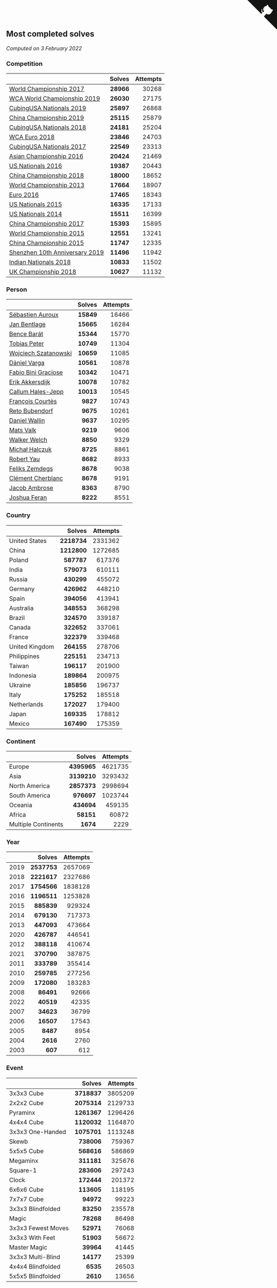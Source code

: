## Most completed solves

*Computed on  3 February 2022*


### Competition

|  | Solves | Attempts |
| :--- | ---: | ---: |
| [World Championship 2017](https://www.worldcubeassociation.org/competitions/WC2017) | **28966** | 30268 |
| [WCA World Championship 2019](https://www.worldcubeassociation.org/competitions/WC2019) | **26030** | 27175 |
| [CubingUSA Nationals 2019](https://www.worldcubeassociation.org/competitions/CubingUSANationals2019) | **25897** | 26868 |
| [China Championship 2019](https://www.worldcubeassociation.org/competitions/ChinaChampionship2019) | **25115** | 25879 |
| [CubingUSA Nationals 2018](https://www.worldcubeassociation.org/competitions/CubingUSANationals2018) | **24181** | 25204 |
| [WCA Euro 2018](https://www.worldcubeassociation.org/competitions/Euro2018) | **23846** | 24703 |
| [CubingUSA Nationals 2017](https://www.worldcubeassociation.org/competitions/CubingUSANationals2017) | **22549** | 23313 |
| [Asian Championship 2016](https://www.worldcubeassociation.org/competitions/AsianChampionship2016) | **20424** | 21469 |
| [US Nationals 2016](https://www.worldcubeassociation.org/competitions/USNationals2016) | **19387** | 20443 |
| [China Championship 2018](https://www.worldcubeassociation.org/competitions/ChinaChampionship2018) | **18000** | 18652 |
| [World Championship 2013](https://www.worldcubeassociation.org/competitions/WC2013) | **17664** | 18907 |
| [Euro 2016](https://www.worldcubeassociation.org/competitions/Euro2016) | **17465** | 18343 |
| [US Nationals 2015](https://www.worldcubeassociation.org/competitions/USNationals2015) | **16335** | 17133 |
| [US Nationals 2014](https://www.worldcubeassociation.org/competitions/USNationals2014) | **15511** | 16399 |
| [China Championship 2017](https://www.worldcubeassociation.org/competitions/ChinaChampionship2017) | **15393** | 15895 |
| [World Championship 2015](https://www.worldcubeassociation.org/competitions/WC2015) | **12551** | 13241 |
| [China Championship 2015](https://www.worldcubeassociation.org/competitions/ChinaChampionship2015) | **11747** | 12335 |
| [Shenzhen 10th Anniversary 2019](https://www.worldcubeassociation.org/competitions/Shenzhen10thAnniversary2019) | **11496** | 11942 |
| [Indian Nationals 2018](https://www.worldcubeassociation.org/competitions/IndianNationals2018) | **10833** | 11502 |
| [UK Championship 2018](https://www.worldcubeassociation.org/competitions/UKC2018) | **10627** | 11132 |

### Person

|  | Solves | Attempts |
| :--- | ---: | ---: |
| [Sébastien Auroux](https://www.worldcubeassociation.org/persons/2008AURO01) | **15849** | 16466 |
| [Jan Bentlage](https://www.worldcubeassociation.org/persons/2010BENT01) | **15665** | 16284 |
| [Bence Barát](https://www.worldcubeassociation.org/persons/2008BARA01) | **15344** | 15770 |
| [Tobias Peter](https://www.worldcubeassociation.org/persons/2014PETE03) | **10749** | 11304 |
| [Wojciech Szatanowski](https://www.worldcubeassociation.org/persons/2011SZAT01) | **10659** | 11085 |
| [Dániel Varga](https://www.worldcubeassociation.org/persons/2008VARG01) | **10561** | 10878 |
| [Fabio Bini Graciose](https://www.worldcubeassociation.org/persons/2010GRAC02) | **10342** | 10471 |
| [Erik Akkersdijk](https://www.worldcubeassociation.org/persons/2005AKKE01) | **10078** | 10782 |
| [Callum Hales-Jepp](https://www.worldcubeassociation.org/persons/2012HALE01) | **10013** | 10545 |
| [François Courtès](https://www.worldcubeassociation.org/persons/2008COUR01) | **9827** | 10743 |
| [Reto Bubendorf](https://www.worldcubeassociation.org/persons/2012BUBE01) | **9675** | 10261 |
| [Daniel Wallin](https://www.worldcubeassociation.org/persons/2013WALL03) | **9637** | 10295 |
| [Mats Valk](https://www.worldcubeassociation.org/persons/2007VALK01) | **9219** | 9606 |
| [Walker Welch](https://www.worldcubeassociation.org/persons/2011WELC01) | **8850** | 9329 |
| [Michał Halczuk](https://www.worldcubeassociation.org/persons/2006HALC01) | **8725** | 8861 |
| [Robert Yau](https://www.worldcubeassociation.org/persons/2009YAUR01) | **8682** | 8933 |
| [Feliks Zemdegs](https://www.worldcubeassociation.org/persons/2009ZEMD01) | **8678** | 9038 |
| [Clément Cherblanc](https://www.worldcubeassociation.org/persons/2014CHER05) | **8678** | 9191 |
| [Jacob Ambrose](https://www.worldcubeassociation.org/persons/2010AMBR01) | **8363** | 8790 |
| [Joshua Feran](https://www.worldcubeassociation.org/persons/2011FERA01) | **8222** | 8551 |

### Country

|  | Solves | Attempts |
| :--- | ---: | ---: |
| United States | **2218734** | 2331362 |
| China | **1212800** | 1272685 |
| Poland | **587787** | 617376 |
| India | **579073** | 610111 |
| Russia | **430299** | 455072 |
| Germany | **426962** | 448210 |
| Spain | **394056** | 413941 |
| Australia | **348553** | 368298 |
| Brazil | **324570** | 339187 |
| Canada | **322652** | 337061 |
| France | **322379** | 339468 |
| United Kingdom | **264155** | 278706 |
| Philippines | **225151** | 234713 |
| Taiwan | **196117** | 201900 |
| Indonesia | **189864** | 200975 |
| Ukraine | **185856** | 196737 |
| Italy | **175252** | 185518 |
| Netherlands | **172027** | 179400 |
| Japan | **169335** | 178812 |
| Mexico | **167490** | 175359 |

### Continent

|  | Solves | Attempts |
| :--- | ---: | ---: |
| Europe | **4395965** | 4621735 |
| Asia | **3139210** | 3293432 |
| North America | **2857373** | 2998694 |
| South America | **976697** | 1023744 |
| Oceania | **434694** | 459135 |
| Africa | **58151** | 60872 |
| Multiple Continents | **1674** | 2229 |

### Year

|  | Solves | Attempts |
| :--- | ---: | ---: |
| 2019 | **2537753** | 2657069 |
| 2018 | **2221617** | 2327686 |
| 2017 | **1754566** | 1838128 |
| 2016 | **1196511** | 1253828 |
| 2015 | **885839** | 929324 |
| 2014 | **679130** | 717373 |
| 2013 | **447093** | 473664 |
| 2020 | **426787** | 446541 |
| 2012 | **388118** | 410674 |
| 2021 | **370790** | 387875 |
| 2011 | **333789** | 355414 |
| 2010 | **259785** | 277256 |
| 2009 | **172080** | 183283 |
| 2008 | **86491** | 92666 |
| 2022 | **40519** | 42335 |
| 2007 | **34623** | 36799 |
| 2006 | **16507** | 17543 |
| 2005 | **8487** | 8954 |
| 2004 | **2616** | 2760 |
| 2003 | **607** | 612 |

### Event

|  | Solves | Attempts |
| :--- | ---: | ---: |
| 3x3x3 Cube | **3718837** | 3805209 |
| 2x2x2 Cube | **2075314** | 2129733 |
| Pyraminx | **1261367** | 1296426 |
| 4x4x4 Cube | **1120032** | 1164870 |
| 3x3x3 One-Handed | **1075701** | 1113248 |
| Skewb | **738006** | 759367 |
| 5x5x5 Cube | **568616** | 586869 |
| Megaminx | **311181** | 325676 |
| Square-1 | **283606** | 297243 |
| Clock | **172444** | 201372 |
| 6x6x6 Cube | **113605** | 118195 |
| 7x7x7 Cube | **94972** | 99223 |
| 3x3x3 Blindfolded | **83250** | 235578 |
| Magic | **78268** | 86498 |
| 3x3x3 Fewest Moves | **52971** | 76068 |
| 3x3x3 With Feet | **51903** | 56672 |
| Master Magic | **39964** | 41445 |
| 3x3x3 Multi-Blind | **14177** | 25399 |
| 4x4x4 Blindfolded | **6535** | 26503 |
| 5x5x5 Blindfolded | **2610** | 13656 |


<a href="https://github.com/jonatanklosko/wca_statistics" class="github-corner" aria-label="View source on Github"><svg width="80" height="80" viewBox="0 0 250 250" style="fill:#151513; color:#fff; position: absolute; top: 0; border: 0; right: 0;" aria-hidden="true"><path d="M0,0 L115,115 L130,115 L142,142 L250,250 L250,0 Z"></path><path d="M128.3,109.0 C113.8,99.7 119.0,89.6 119.0,89.6 C122.0,82.7 120.5,78.6 120.5,78.6 C119.2,72.0 123.4,76.3 123.4,76.3 C127.3,80.9 125.5,87.3 125.5,87.3 C122.9,97.6 130.6,101.9 134.4,103.2" fill="currentColor" style="transform-origin: 130px 106px;" class="octo-arm"></path><path d="M115.0,115.0 C114.9,115.1 118.7,116.5 119.8,115.4 L133.7,101.6 C136.9,99.2 139.9,98.4 142.2,98.6 C133.8,88.0 127.5,74.4 143.8,58.0 C148.5,53.4 154.0,51.2 159.7,51.0 C160.3,49.4 163.2,43.6 171.4,40.1 C171.4,40.1 176.1,42.5 178.8,56.2 C183.1,58.6 187.2,61.8 190.9,65.4 C194.5,69.0 197.7,73.2 200.1,77.6 C213.8,80.2 216.3,84.9 216.3,84.9 C212.7,93.1 206.9,96.0 205.4,96.6 C205.1,102.4 203.0,107.8 198.3,112.5 C181.9,128.9 168.3,122.5 157.7,114.1 C157.9,116.9 156.7,120.9 152.7,124.9 L141.0,136.5 C139.8,137.7 141.6,141.9 141.8,141.8 Z" fill="currentColor" class="octo-body"></path></svg></a><style>.github-corner:hover .octo-arm{animation:octocat-wave 560ms ease-in-out}@keyframes octocat-wave{0%,100%{transform:rotate(0)}20%,60%{transform:rotate(-25deg)}40%,80%{transform:rotate(10deg)}}@media (max-width:500px){.github-corner:hover .octo-arm{animation:none}.github-corner .octo-arm{animation:octocat-wave 560ms ease-in-out}}</style>
